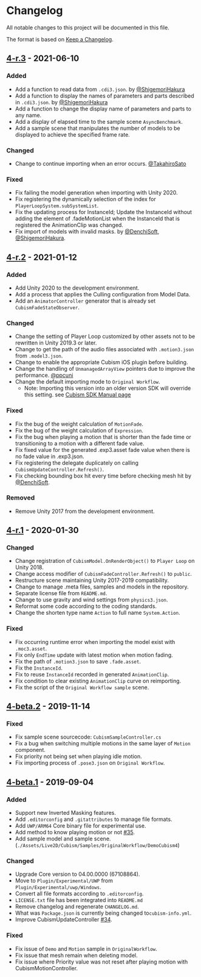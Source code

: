 # Changelog

All notable changes to this project will be documented in this file.

The format is based on [Keep a Changelog](https://keepachangelog.com/en/1.0.0/).


## [4-r.3] - 2021-06-10

### Added

* Add a function to read data from `.cdi3.json`. by [@ShigemoriHakura](https://github.com/ShigemoriHakura)
* Add a function to display the names of parameters and parts described in `.cdi3.json`. by [@ShigemoriHakura](https://github.com/ShigemoriHakura)
* Add a function to change the display name of parameters and parts to any name.
* Add a display of elapsed time to the sample scene `AsyncBenchmark`.
* Add a sample scene that manipulates the number of models to be displayed to achieve the specified frame rate.

### Changed

* Change to continue importing when an error occurs. [@TakahiroSato](https://github.com/TakahiroSato)

### Fixed

* Fix failing the model generation when importing with Unity 2020.
* Fix registering the dynamically selection of the index for `PlayerLoopSystem.subSystemList`.
* Fix the updating process for InstanceId; Update the InstanceId without adding the element of .fadeMotionList when the InstanceId that is registered the AnimationClip was changed.
* Fix import of models with invalid masks. by [@DenchiSoft](https://github.com/DenchiSoft), [@ShigemoriHakura](https://github.com/ShigemoriHakura).


## [4-r.2] - 2021-01-12

### Added

* Add Unity 2020 to the development environment.
* Add a process that applies the Culling configuration from Model Data.
* Add an `AnimatorController` generator that is already set `CubismFadeStateObserver`.

### Changed

* Change the setting of Player Loop customized by other assets not to be rewritten in Unity 2019.3 or later.
* Change to get the path of the audio files associated with `.motion3.json` from `.model3.json`.
* Change to enable the appropriate Cubism iOS plugin before building.
* Change the handling of `UnmanagedArrayView` pointers due to improve the performance. [@ppcuni](https://github.com/ppcuni)
* Change the default importing mode to `Original Workflow`.
  * Note: Importing this version into an older version SDK will override this setting.
    see [Cubism SDK Manual page](https://docs.live2d.com/cubism-sdk-manual/unity-for-ow/)

### Fixed

* Fix the bug of the weight calculation of `MotionFade`.
* Fix the bug of the weight calculation of `Expression`.
* Fix the bug when playing a motion that is shorter than the fade time or transitioning to a motion with a different fade value.
* Fix fixed value for the generated .exp3.asset fade value when there is no fade value in .exp3.json.
* Fix registering the delegate duplicately on calling `CubismUpdateController.Refresh()`.
* Fix checking bounding box hit every time before checking mesh hit by [@DenchiSoft](https://github.com/Live2D/CubismUnityComponents/pull/42).

### Removed

* Remove Unity 2017 from the development environment.


## [4-r.1] - 2020-01-30

### Changed

* Change registration of `CubismModel.OnRenderObject()` to `Player Loop` on Unity 2018.
* Change access modifier of `CubismFadeController.Refresh()` to `public`.
* Restructure scene maintaining Unity 2017-2019 compatibility.
* Change to manage .meta files, samples and models in the repository.
* Separate license file from `README.md`.
* Change to use gravity and wind settings from `physics3.json`.
* Reformat some code according to the coding standards.
* Change the shorten type name `Action` to full name `System.Action`.

### Fixed

* Fix occurring runtime error when importing the model exist with `.moc3.asset`.
* Fix only `EndTime` update with latest motion when motion fading.
* Fix the path of `.motion3.json` to save `.fade.asset`.
* Fix the `InstanceId`.
* Fix to reuse `InstanceId` recorded in generated `AnimationClip`.
* Fix condition to clear existing `AnimationClip` curve on reimporting.
* Fix the script of the `Original Workflow sample` scene.


## [4-beta.2] - 2019-11-14

### Fixed

* Fix sample scene sourcecode: `CubismSampleController.cs`
* Fix a bug when switching multiple motions in the same layer of `Motion` component.
* Fix priority not being set when playing idle motion.
* Fix importing process of `.pose3.json` on `Original Workflow`.


## [4-beta.1] - 2019-09-04

### Added

* Support new Inverted Masking features.
* Add `.editorconfig` and `.gitattributes` to manage file formats.
* Add `UWP/ARM64` Core binary file for experimental use.
* Add method to know playing motion or not [#35](https://github.com/Live2D/CubismUnityComponents/pull/35).
* Add sample model and sample scene.(`./Assets/Live2D/Cubism/Samples/OriginalWorkflow/DemoCubism4`)


### Changed

* Upgrade Core version to 04.00.0000 (67108864).
* Move to `Plugin/Experimental/UWP` from `Plugin/Experimental/uwp/Windows`.
* Convert all file formats according to `.editorconfig`.
* `LICENSE.txt` file has been integrated into `README.md`
* Remove changelog and regenerate `CHANGELOG.md`.
* What was `Package.json` is currently being changed to`cubism-info.yml`.
* Improve CubismUpdateController [#34](https://github.com/Live2D/CubismUnityComponents/pull/34).

### Fixed

* Fix issue of `Demo` and `Motion` sample in `OriginalWorkflow`.
* Fix issue that mesh remain when deleting model.
* Fix issue where Priority value was not reset after playing motion with CubismMotionController.

[4-r.3]: https://github.com/Live2D/CubismUnityComponents/compare/4-r.2...4-r.3
[4-r.2]: https://github.com/Live2D/CubismUnityComponents/compare/4-r.1...4-r.2
[4-r.1]: https://github.com/Live2D/CubismUnityComponents/compare/4-beta.2...4-r.1
[4-beta.2]: https://github.com/Live2D/CubismUnityComponents/compare/4-beta.1...4-beta.2
[4-beta.1]: https://github.com/Live2D/CubismUnityComponents/compare/86e5b07702f74d00b4ab52b7d6c15ba3464b8b85...4-beta.1
